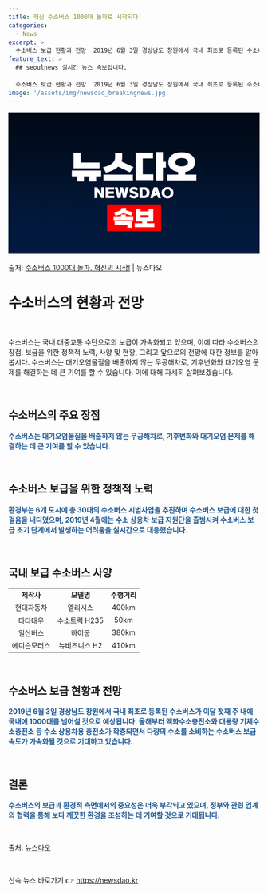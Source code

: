 ```yaml
---
title: 혁신 수소버스 1000대 돌파로 시작되다!
categories:
  - News
excerpt: >
  수소버스 보급 현황과 전망  2019년 6월 3일 경상남도 창원에서 국내 최초로 등록된 수소버스가 이달 첫째…
feature_text: >
  ## seoulnews 실시간 뉴스 속보입니다.

  수소버스 보급 현황과 전망  2019년 6월 3일 경상남도 창원에서 국내 최초로 등록된 수소버스가 이달 첫째…
image: '/assets/img/newsdao_breakingnews.jpg'
---
```


![뉴스다오 속보](/assets/img/newsdao_breakingnews.jpg)

<p>출처: <a href="https://newsdao.kr/4571" rel="dofollow">수소버스 1000대 돌파, 혁신의 시작!</a> | 뉴스다오</p>

<h1 data-ke-size="size28">수소버스의 현황과 전망</h1>
<p data-ke-size="size16">&nbsp;</p>
수소버스는 국내 대중교통 수단으로의 보급이 가속화되고 있으며, 이에 따라 수소버스의 장점, 보급을 위한 정책적 노력, 사양 및 현황, 그리고 앞으로의 전망에 대한 정보를 알아봅시다. 수소버스는 대기오염물질을 배출하지 않는 무공해차로, 기후변화와 대기오염 문제를 해결하는 데 큰 기여를 할 수 있습니다. 이에 대해 자세히 살펴보겠습니다.
<p data-ke-size="size16">&nbsp;</p>

<h2 data-ke-size="size26">수소버스의 주요 장점</h2>
<div><b><span style="color: #1a5490;">수소버스는 대기오염물질을 배출하지 않는 무공해차로, 기후변화와 대기오염 문제를 해결하는 데 큰 기여를 할 수 있습니다.</span></b></div>
<p data-ke-size="size16">&nbsp;</p>

<h2 data-ke-size="size26">수소버스 보급을 위한 정책적 노력</h2>
<div><b><span style="color: #1a5490;">환경부는 6개 도시에 총 30대의 수소버스 시범사업을 추진하며 수소버스 보급에 대한 첫걸음을 내디뎠으며, 2019년 4월에는 수소 상용차 보급 지원단을 출범시켜 수소버스 보급 초기 단계에서 발생하는 어려움을 실시간으로 대응했습니다.</span></b></div>
<p data-ke-size="size16">&nbsp;</p>

<h2 data-ke-size="size26">국내 보급 수소버스 사양</h2>
<table>
	<tbody>
		<tr>
			<td style="text-align: center;"><b>제작사</b></td>
			<td style="text-align: center;"><b>모델명</b></td>
			<td style="text-align: center;"><b>주행거리</b></td>
		</tr>
		<tr>
			<td style="text-align: center;">현대자동차</td>
			<td style="text-align: center;">엘리시스</td>
			<td style="text-align: center;">400km</td>
		</tr>
		<tr>
			<td style="text-align: center;">타타대우</td>
			<td style="text-align: center;">수소트럭 H235</td>
			<td style="text-align: center;">50km</td>
		</tr>
		<tr>
			<td style="text-align: center;">일산버스</td>
			<td style="text-align: center;">하이뭅</td>
			<td style="text-align: center;">380km</td>
		</tr>
		<tr>
			<td style="text-align: center;">에디슨모터스</td>
			<td style="text-align: center;">뉴비즈니스 H2</td>
			<td style="text-align: center;">410km</td>
		</tr>
	</tbody>
</table>
<p data-ke-size="size16">&nbsp;</p>

<h2 data-ke-size="size26">수소버스 보급 현황과 전망</h2>
<div><b><span style="color: #1a5490;">2019년 6월 3일 경상남도 창원에서 국내 최초로 등록된 수소버스가 이달 첫째 주 내에 국내에 1000대를 넘어설 것으로 예상됩니다. 올해부터 액화수소충전소와 대용량 기체수소충전소 등 수소 상용차용 충전소가 확충되면서 다량의 수소를 소비하는 수소버스 보급 속도가 가속화될 것으로 기대하고 있습니다.</span></b></div>
<p data-ke-size="size16">&nbsp;</p>

<h2 data-ke-size="size26">결론</h2>
<div><b><span style="color: #1a5490;">수소버스의 보급과 환경적 측면에서의 중요성은 더욱 부각되고 있으며, 정부와 관련 업계의 협력을 통해 보다 깨끗한 환경을 조성하는 데 기여할 것으로 기대됩니다.</span></b></div>
<p data-ke-size="size16">&nbsp;</p>
출처: <a href="https://newsdao.kr/4571">뉴스다오</a>
<p data-ke-size="size16">&nbsp;</p> 

신속 뉴스 바로가기 👉 <a href="https://newsdao.kr" rel="dofollow">https://newsdao.kr</a>


